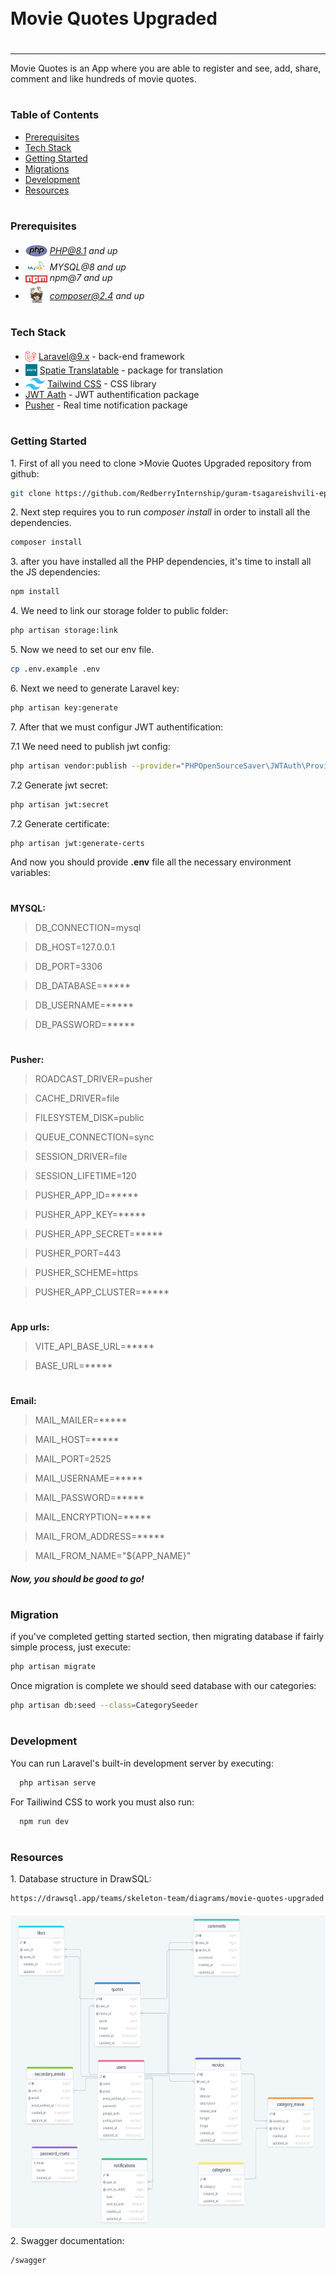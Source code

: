<div style="display:flex; align-items: center">
  <h1 style="position:relative; top: -6px" >Movie Quotes Upgraded</h1>
</div>

---
Movie Quotes is an App where you are able to register and see, add, share, comment and like hundreds of movie quotes.

#
### Table of Contents
* [Prerequisites](#prerequisites)
* [Tech Stack](#tech-stack)
* [Getting Started](#getting-started)
* [Migrations](#migration)
* [Development](#development)
* [Resources](#resources)

#
### Prerequisites

* <img src="readme/assets/php.svg" width="35" style="position: relative; top: 4px" /> *PHP@8.1 and up*
* <img src="readme/assets/mysql.png" width="35" style="position: relative; top: 4px" /> *MYSQL@8 and up*
* <img src="readme/assets/npm.png" width="35" style="position: relative; top: 4px" /> *npm@7 and up*
* <img src="readme/assets/composer.png" width="35" style="position: relative; top: 6px" /> *composer@2.4 and up*


#
### Tech Stack

* <img src="readme/assets/laravel.png" height="18" style="position: relative; top: 4px" /> [Laravel@9.x](https://laravel.com/docs/9.x) - back-end framework
* <img src="readme/assets/spatie.png" height="19" style="position: relative; top: 4px" /> [Spatie Translatable](https://github.com/spatie/laravel-translatable) - package for translation
* <img src="readme/assets/tailwind.png" height="19" style="position: relative; top: 4px" /> [Tailwind CSS](https://tailwindcss.com) - CSS library
* [JWT Aath](https://laravel-jwt-auth.readthedocs.io/en/latest/) - JWT authentification package
* [Pusher](https://pusher.com) - Real time notification package


#
### Getting Started
1\. First of all you need to clone >Movie Quotes Upgraded repository from github:
```sh
git clone https://github.com/RedberryInternship/guram-tsagareishvili-epic-movie-quotes-back
```

2\. Next step requires you to run *composer install* in order to install all the dependencies.
```sh
composer install
```

3\. after you have installed all the PHP dependencies, it's time to install all the JS dependencies:
```sh
npm install
```

4\. We need to link our storage folder to public folder:
```sh
php artisan storage:link
```

5\. Now we need to set our env file. 
```sh
cp .env.example .env
```
6\. Next we need to generate Laravel key:
```sh
php artisan key:generate
```
7\. After that we must configur JWT authentification:

7.1 We need need to publish jwt config:
```sh
php artisan vendor:publish --provider="PHPOpenSourceSaver\JWTAuth\Providers\LaravelServiceProvider"
```

7.2 Generate jwt secret:
```sh
php artisan jwt:secret
```

7.2 Generate certificate:
```sh
php artisan jwt:generate-certs
```

And now you should provide **.env** file all the necessary environment variables:

#
**MYSQL:**
>DB_CONNECTION=mysql

>DB_HOST=127.0.0.1

>DB_PORT=3306

>DB_DATABASE=*****

>DB_USERNAME=*****

>DB_PASSWORD=*****

#
**Pusher:**
>ROADCAST_DRIVER=pusher

>CACHE_DRIVER=file

>FILESYSTEM_DISK=public

>QUEUE_CONNECTION=sync

>SESSION_DRIVER=file

>SESSION_LIFETIME=120

>PUSHER_APP_ID=*****

>PUSHER_APP_KEY=*****

>PUSHER_APP_SECRET=*****

>PUSHER_PORT=443

>PUSHER_SCHEME=https

>PUSHER_APP_CLUSTER=*****

#
**App urls:**
>VITE_API_BASE_URL=*****

>BASE_URL=*****

#
**Email:**
>MAIL_MAILER=*****

>MAIL_HOST=*****

>MAIL_PORT=2525

>MAIL_USERNAME=*****

>MAIL_PASSWORD=*****

>MAIL_ENCRYPTION=*****

>MAIL_FROM_ADDRESS=*****

>MAIL_FROM_NAME="${APP_NAME}"

##### Now, you should be good to go!

#
### Migration
if you've completed getting started section, then migrating database if fairly simple process, just execute:
```sh
php artisan migrate
```

Once migration is complete we should seed database with our categories:
```sh
php artisan db:seed --class=CategorySeeder
```

#
### Development

You can run Laravel's built-in development server by executing:

```sh
  php artisan serve
```

For Tailiwind CSS to work you must also run:

```sh
  npm run dev
```

#
### Resources

1\. Database structure in DrawSQL:
```sh
https://drawsql.app/teams/skeleton-team/diagrams/movie-quotes-upgraded
```
<img src="readme/assets/drawsql.png" width="100%" height="500" style="position: relative; top: 5px" />

2\. Swagger documentation:
```sh
/swagger
```